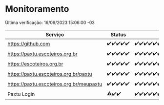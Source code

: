 # Monitoramento

Última verificação: 16/09/2023 15:06:00 -03

|Serviço|Status|Últimas 24h|
|---|---|---|
|https://github.com|<span title="2023-09-11: OK=5">✔️</span><span title="2023-09-12: OK=25">✔️</span><span title="2023-09-13: OK=31">✔️</span><span title="2023-09-14: OK=24">✔️</span><span title="2023-09-15: OK=18">✔️</span>|<span title="15/09/2023 15:07:00 -03 : 200">✔️</span><span title="15/09/2023 16:03:00 -03 : 200">✔️</span><span title="15/09/2023 17:06:00 -03 : 200">✔️</span><span title="15/09/2023 18:03:00 -03 : 200">✔️</span><span title="15/09/2023 19:03:00 -03 : 200">✔️</span><span title="15/09/2023 20:04:00 -03 : 200">✔️</span><span title="15/09/2023 21:27:00 -03 : 200">✔️</span><span title="15/09/2023 22:37:00 -03 : 200">✔️</span><span title="15/09/2023 23:10:00 -03 : 200">✔️</span><span title="16/09/2023 00:06:00 -03 : 200">✔️</span><span title="16/09/2023 01:07:00 -03 : 200">✔️</span><span title="16/09/2023 02:03:00 -03 : 200">✔️</span><span title="16/09/2023 03:07:00 -03 : 200">✔️</span><span title="16/09/2023 04:03:00 -03 : 200">✔️</span><span title="16/09/2023 05:07:00 -03 : 200">✔️</span><span title="16/09/2023 06:03:00 -03 : 200">✔️</span><span title="16/09/2023 07:04:00 -03 : 200">✔️</span><span title="16/09/2023 08:02:00 -03 : 200">✔️</span><span title="16/09/2023 09:09:00 -03 : 200">✔️</span><span title="16/09/2023 10:03:00 -03 : 200">✔️</span><span title="16/09/2023 11:03:00 -03 : 200">✔️</span><span title="16/09/2023 12:03:00 -03 : 200">✔️</span><span title="16/09/2023 13:06:00 -03 : 200">✔️</span><span title="16/09/2023 14:02:00 -03 : 200">✔️</span><span title="16/09/2023 15:06:00 -03 : 200">✔️</span>|
|https://paxtu.escoteiros.org.br|<span title="2023-09-11: OK=5">✔️</span><span title="2023-09-12: OK=25">✔️</span><span title="2023-09-13: OK=31">✔️</span><span title="2023-09-14: OK=24">✔️</span><span title="2023-09-15: OK=18">✔️</span>|<span title="15/09/2023 15:07:00 -03 : 200">✔️</span><span title="15/09/2023 16:03:00 -03 : 200">✔️</span><span title="15/09/2023 17:06:00 -03 : 200">✔️</span><span title="15/09/2023 18:03:00 -03 : 200">✔️</span><span title="15/09/2023 19:03:00 -03 : 200">✔️</span><span title="15/09/2023 20:04:00 -03 : 200">✔️</span><span title="15/09/2023 21:27:00 -03 : 200">✔️</span><span title="15/09/2023 22:37:00 -03 : 200">✔️</span><span title="15/09/2023 23:10:00 -03 : 200">✔️</span><span title="16/09/2023 00:06:00 -03 : 200">✔️</span><span title="16/09/2023 01:07:00 -03 : 200">✔️</span><span title="16/09/2023 02:03:00 -03 : 200">✔️</span><span title="16/09/2023 03:07:00 -03 : 200">✔️</span><span title="16/09/2023 04:03:00 -03 : 200">✔️</span><span title="16/09/2023 05:07:00 -03 : 200">✔️</span><span title="16/09/2023 06:03:00 -03 : 200">✔️</span><span title="16/09/2023 07:04:00 -03 : 200">✔️</span><span title="16/09/2023 08:02:00 -03 : 200">✔️</span><span title="16/09/2023 09:09:00 -03 : 200">✔️</span><span title="16/09/2023 10:03:00 -03 : 200">✔️</span><span title="16/09/2023 11:03:00 -03 : 200">✔️</span><span title="16/09/2023 12:03:00 -03 : 200">✔️</span><span title="16/09/2023 13:06:00 -03 : 200">✔️</span><span title="16/09/2023 14:02:00 -03 : 200">✔️</span><span title="16/09/2023 15:06:00 -03 : 200">✔️</span>|
|https://escoteiros.org.br|<span title="2023-09-11: OK=5">✔️</span><span title="2023-09-12: OK=25">✔️</span><span title="2023-09-13: OK=31">✔️</span><span title="2023-09-14: OK=24">✔️</span><span title="2023-09-15: OK=18">✔️</span>|<span title="15/09/2023 15:07:00 -03 : 200">✔️</span><span title="15/09/2023 16:03:00 -03 : 200">✔️</span><span title="15/09/2023 17:06:00 -03 : 200">✔️</span><span title="15/09/2023 18:03:00 -03 : 200">✔️</span><span title="15/09/2023 19:03:00 -03 : 200">✔️</span><span title="15/09/2023 20:04:00 -03 : 200">✔️</span><span title="15/09/2023 21:27:00 -03 : 200">✔️</span><span title="15/09/2023 22:37:00 -03 : 200">✔️</span><span title="15/09/2023 23:10:00 -03 : 200">✔️</span><span title="16/09/2023 00:06:00 -03 : 200">✔️</span><span title="16/09/2023 01:07:00 -03 : 200">✔️</span><span title="16/09/2023 02:03:00 -03 : 200">✔️</span><span title="16/09/2023 03:07:00 -03 : 200">✔️</span><span title="16/09/2023 04:03:00 -03 : 200">✔️</span><span title="16/09/2023 05:07:00 -03 : 200">✔️</span><span title="16/09/2023 06:03:00 -03 : 200">✔️</span><span title="16/09/2023 07:04:00 -03 : 200">✔️</span><span title="16/09/2023 08:02:00 -03 : 200">✔️</span><span title="16/09/2023 09:09:00 -03 : 200">✔️</span><span title="16/09/2023 10:03:00 -03 : 200">✔️</span><span title="16/09/2023 11:03:00 -03 : 200">✔️</span><span title="16/09/2023 12:03:00 -03 : 200">✔️</span><span title="16/09/2023 13:06:00 -03 : 200">✔️</span><span title="16/09/2023 14:02:00 -03 : 200">✔️</span><span title="16/09/2023 15:06:00 -03 : 200">✔️</span>|
|https://paxtu.escoteiros.org.br/paxtu|<span title="2023-09-11: OK=1">✔️</span><span title="2023-09-12: OK=25">✔️</span><span title="2023-09-13: OK=31">✔️</span><span title="2023-09-14: OK=24">✔️</span><span title="2023-09-15: OK=18">✔️</span>|<span title="15/09/2023 15:07:00 -03 : 200">✔️</span><span title="15/09/2023 16:03:00 -03 : 200">✔️</span><span title="15/09/2023 17:06:00 -03 : 200">✔️</span><span title="15/09/2023 18:03:00 -03 : 200">✔️</span><span title="15/09/2023 19:03:00 -03 : 200">✔️</span><span title="15/09/2023 20:04:00 -03 : 200">✔️</span><span title="15/09/2023 21:27:00 -03 : 200">✔️</span><span title="15/09/2023 22:37:00 -03 : 200">✔️</span><span title="15/09/2023 23:10:00 -03 : 200">✔️</span><span title="16/09/2023 00:06:00 -03 : 200">✔️</span><span title="16/09/2023 01:07:00 -03 : 200">✔️</span><span title="16/09/2023 02:03:00 -03 : 200">✔️</span><span title="16/09/2023 03:07:00 -03 : 200">✔️</span><span title="16/09/2023 04:03:00 -03 : 200">✔️</span><span title="16/09/2023 05:07:00 -03 : 200">✔️</span><span title="16/09/2023 06:03:00 -03 : 200">✔️</span><span title="16/09/2023 07:04:00 -03 : 200">✔️</span><span title="16/09/2023 08:02:00 -03 : 200">✔️</span><span title="16/09/2023 09:09:00 -03 : 200">✔️</span><span title="16/09/2023 10:04:00 -03 : 200">✔️</span><span title="16/09/2023 11:03:00 -03 : 200">✔️</span><span title="16/09/2023 12:03:00 -03 : 200">✔️</span><span title="16/09/2023 13:06:00 -03 : 200">✔️</span><span title="16/09/2023 14:02:00 -03 : 200">✔️</span><span title="16/09/2023 15:06:00 -03 : 200">✔️</span>|
|https://paxtu.escoteiros.org.br/meupaxtu|<span title="2023-09-11: OK=1">✔️</span><span title="2023-09-12: OK=25">✔️</span><span title="2023-09-13: OK=31">✔️</span><span title="2023-09-14: OK=24">✔️</span><span title="2023-09-15: OK=18">✔️</span>|<span title="15/09/2023 15:07:00 -03 : 200">✔️</span><span title="15/09/2023 16:03:00 -03 : 200">✔️</span><span title="15/09/2023 17:06:00 -03 : 200">✔️</span><span title="15/09/2023 18:03:00 -03 : 200">✔️</span><span title="15/09/2023 19:03:00 -03 : 200">✔️</span><span title="15/09/2023 20:04:00 -03 : 200">✔️</span><span title="15/09/2023 21:27:00 -03 : 200">✔️</span><span title="15/09/2023 22:37:00 -03 : 200">✔️</span><span title="15/09/2023 23:10:00 -03 : 200">✔️</span><span title="16/09/2023 00:06:00 -03 : 200">✔️</span><span title="16/09/2023 01:07:00 -03 : 200">✔️</span><span title="16/09/2023 02:03:00 -03 : 200">✔️</span><span title="16/09/2023 03:07:00 -03 : 200">✔️</span><span title="16/09/2023 04:03:00 -03 : 200">✔️</span><span title="16/09/2023 05:07:00 -03 : 200">✔️</span><span title="16/09/2023 06:03:00 -03 : 200">✔️</span><span title="16/09/2023 07:04:00 -03 : 200">✔️</span><span title="16/09/2023 08:02:00 -03 : 200">✔️</span><span title="16/09/2023 09:09:00 -03 : 200">✔️</span><span title="16/09/2023 10:04:00 -03 : 200">✔️</span><span title="16/09/2023 11:03:00 -03 : 200">✔️</span><span title="16/09/2023 12:03:00 -03 : 200">✔️</span><span title="16/09/2023 13:06:00 -03 : 200">✔️</span><span title="16/09/2023 14:02:00 -03 : 200">✔️</span><span title="16/09/2023 15:06:00 -03 : 200">✔️</span>|
|Paxtu Login|<span title="2023-09-13: OK=24, Falhas=6">⚠️</span><span title="2023-09-14: OK=24">✔️</span><span title="2023-09-15: OK=18">✔️</span>|<span title="15/09/2023 15:07:00 -03 : 200">✔️</span><span title="15/09/2023 16:03:00 -03 : 200">✔️</span><span title="15/09/2023 17:06:00 -03 : 200">✔️</span><span title="15/09/2023 18:03:00 -03 : 200">✔️</span><span title="15/09/2023 19:03:00 -03 : 200">✔️</span><span title="15/09/2023 20:04:00 -03 : 200">✔️</span><span title="15/09/2023 21:27:00 -03 : 200">✔️</span><span title="15/09/2023 22:37:00 -03 : 200">✔️</span><span title="15/09/2023 23:10:00 -03 : 200">✔️</span><span title="16/09/2023 00:06:00 -03 : 200">✔️</span><span title="16/09/2023 01:07:00 -03 : 200">✔️</span><span title="16/09/2023 02:03:00 -03 : 200">✔️</span><span title="16/09/2023 03:07:00 -03 : 200">✔️</span><span title="16/09/2023 04:03:00 -03 : 200">✔️</span><span title="16/09/2023 05:07:00 -03 : 200">✔️</span><span title="16/09/2023 06:03:00 -03 : 200">✔️</span><span title="16/09/2023 07:04:00 -03 : 200">✔️</span><span title="16/09/2023 08:02:00 -03 : 200">✔️</span><span title="16/09/2023 09:09:00 -03 : 200">✔️</span><span title="16/09/2023 10:04:00 -03 : 200">✔️</span><span title="16/09/2023 11:03:00 -03 : 200">✔️</span><span title="16/09/2023 12:03:00 -03 : 200">✔️</span><span title="16/09/2023 13:06:00 -03 : 200">✔️</span><span title="16/09/2023 14:02:00 -03 : 200">✔️</span><span title="16/09/2023 15:06:00 -03 : 200">✔️</span>|
